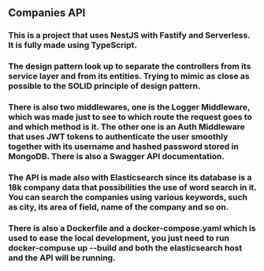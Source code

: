 ## Companies API

### This is a project that uses NestJS with Fastify and Serverless. It is fully made using TypeScript. 

### The design pattern look up to separate the controllers from its service layer and from its entities. Trying to mimic as close as possible to the SOLID principle of design pattern. 

### There is also two middlewares, one is the Logger Middleware, which was made just to see to which route the request goes to and which method is it. The other one is an Auth Middleware that uses JWT tokens to authenticate the user smoothly together with its username and hashed password stored in MongoDB. There is also a Swagger API documentation. 

### The API is made also with Elasticsearch since its database is a 18k company data that possibilities the use of word search in it. You can search the companies using various keywords, such as city, its area of field, name of the company and so on.

### There is also a Dockerfile and a docker-compose.yaml which is used to ease the local development, you just need to run docker-compuse up --build and both the elasticsearch host and the API will be running. 